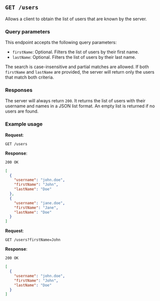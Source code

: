 ## `GET /users`

Allows a client to obtain the list of users that are known by the server.

### Query parameters

This endpoint accepts the following query parameters:
- `firstName`: Optional. Filters the list of users by their first name.
- `lastName`: Optional. Filters the list of users by their last name.

The search is case-insensitive and partial matches are allowed. If both `firstName` and `lastName` are provided, the server will return only the users that match both criteria. 

### Responses

The server will always return `200`. It returns the list of users with their username and names in a JSON list format. An empty list is returned if no users are found.

### Example usage

**Request**:

`GET /users`

**Response**:

`200 OK`

```json
[
  {
    "username": "john.doe",
    "firstName": "John",
    "lastName": "Doe"
  },
  {
    "username": "jane.doe",
    "firstName": "Jane",
    "lastName": "Doe"
  }
]
```

**Request**:

`GET /users?firstName=John`

**Response**:

`200 OK`

```json
[
  {
    "username": "john.doe",
    "firstName": "John",
    "lastName": "Doe"
  }
]
```